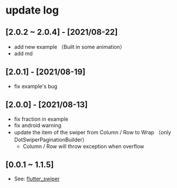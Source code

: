 # update log

## [2.0.2 ~ 2.0.4] - [2021/08-22]

- add new example （Built in some animation）
- add md

## [2.0.1] - [2021/08-19]

- fix example's bug

## [2.0.0] - [2021/08-13]

- fix fraction in example
- fix android warning
- update the item of the swiper from Column / Row to Wrap （only DotSwiperPaginationBuilder）
    - Column / Row will throw exception when overflow

## [0.0.1 ~ 1.1.5]

 - See: [flutter_swiper](https://pub.dev/packages/flutter_swiper/changelog)